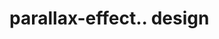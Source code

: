 # parallax-effect.. design                                                                                                                                                                                                                                                                                                                              
                                     

